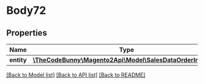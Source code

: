 # Body72

## Properties
Name | Type | Description | Notes
------------ | ------------- | ------------- | -------------
**entity** | [**\TheCodeBunny\Magento2Api\Model\SalesDataOrderInterface**](SalesDataOrderInterface.md) |  | 

[[Back to Model list]](../README.md#documentation-for-models) [[Back to API list]](../README.md#documentation-for-api-endpoints) [[Back to README]](../README.md)


